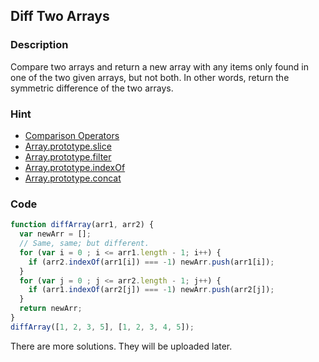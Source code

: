 ## Diff Two Arrays

### Description
Compare two arrays and return a new array with any items only found in one of the two given arrays, but not both. In other words, return the symmetric difference of the two arrays.

### Hint
- [Comparison Operators](https://developer.mozilla.org/en-US/docs/Web/JavaScript/Reference/Operators/Comparison_Operators)
- [Array.prototype.slice](https://developer.mozilla.org/en-US/docs/Web/JavaScript/Reference/Global_Objects/Array/slice)
- [Array.prototype.filter](https://developer.mozilla.org/en-US/docs/Web/JavaScript/Reference/Global_Objects/Array/filter)
- [Array.prototype.indexOf](https://developer.mozilla.org/en-US/docs/Web/JavaScript/Reference/Global_Objects/Array/indexOf)
- [Array.prototype.concat](https://developer.mozilla.org/en-US/docs/Web/JavaScript/Reference/Global_Objects/Array/concat)

### Code

```javascript
function diffArray(arr1, arr2) {
  var newArr = [];
  // Same, same; but different.
  for (var i = 0 ; i <= arr1.length - 1; i++) {
    if (arr2.indexOf(arr1[i]) === -1) newArr.push(arr1[i]);
  }
  for (var j = 0 ; j <= arr2.length - 1; j++) {
    if (arr1.indexOf(arr2[j]) === -1) newArr.push(arr2[j]);
  }
  return newArr;
}
diffArray([1, 2, 3, 5], [1, 2, 3, 4, 5]);
```

There are more solutions. They will be uploaded later.
